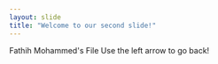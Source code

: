 ```yaml
---
layout: slide
title: "Welcome to our second slide!"
---
```

Fathih Mohammed's File
Use the left arrow to go back!
